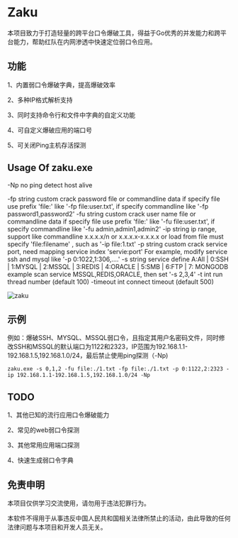 # Zaku
本项目致力于打造轻量的跨平台口令爆破工具，得益于Go优秀的并发能力和跨平台能力，帮助红队在内网渗透中快速定位弱口令应用。

## 功能

1、内置弱口令爆破字典，提高爆破效率

2、多种IP格式解析支持

3、同时支持命令行和文件中字典的自定义功能

4、可自定义爆破应用的端口号

5、可关闭Ping主机存活探测

## Usage Of zaku.exe
 -Np
        no ping detect host alive  
        
  -fp string
        custom crack password file or commandline data
         if specify file use prefix 'file:' like '-fp file:user.txt', if specify commandline like '-fp password1,password2'
  -fu string
        custom crack user name file or commandline data
         if specify file use prefix 'file:' like '-fu file:user.txt', if specify commandline like '-fu admin,admin1,admin2'
  -ip string
        ip range, support like commandline x.x.x.x/n or x.x.x.x-x.x.x.x or load from file must specify 'file:filename' , such as '-ip file:1.txt'
  -p string
        custom crack service port, need mapping service index 'servie:port'
         For example, modify service ssh and mysql like '-p 0:1022,1:306,....'
  -s string
        service define A:All | 0:SSH | 1:MYSQL | 2:MSSQL | 3:REDIS | 4:ORACLE | 5:SMB | 6:FTP | 7: MONGODB
         example scan service MSSQL,REDIS,ORACLE, then set '-s 2,3,4'
  -t int
        run thread number (default 100)
  -timeout int
        connect timeout (default 500)

![zaku](https://github.com/L4ml3da/zaku/blob/main/img/zaku.jpg)

## 示例

例如：爆破SSH、MYSQL、MSSQL弱口令，且指定其用户名密码文件，同时修改SSH和MSSQL的默认端口为1122和2323，IP范围为192.168.1.1-192.168.1.5,192.168.1.0/24，最后禁止使用ping探测（-Np)

```
zaku.exe -s 0,1,2 -fu file:./1.txt -fp file:./1.txt -p 0:1122,2:2323 -ip 192.168.1.1-192.168.1.5,192.168.1.0/24 -Np

```


## TODO

1、其他已知的流行应用口令爆破能力

2、常见的web弱口令探测

3、其他常用应用端口探测

4、快速生成弱口令字典



## 免责申明

本项目仅供学习交流使用，请勿用于违法犯罪行为。

本软件不得用于从事违反中国人民共和国相关法律所禁止的活动，由此导致的任何法律问题与本项目和开发人员无关。

